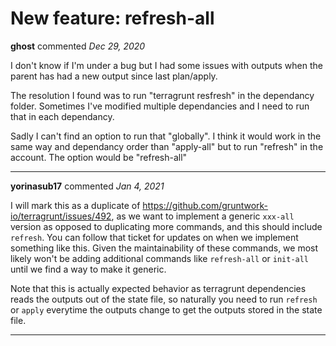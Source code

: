 # New feature: refresh-all

**ghost** commented *Dec 29, 2020*

I don't know if I'm under a bug but I had some issues with outputs when the parent has had a new output since last plan/apply.

The resolution I found was to run "terragrunt resfresh" in the dependancy folder. Sometimes I've modified multiple dependancies and I need to run that in each dependancy.

Sadly I can't find an option to run that "globally". I think it would work in the same way and dependancy order than "apply-all" but to run "refresh" in the account. The option would be "refresh-all"
<br />
***


**yorinasub17** commented *Jan 4, 2021*

I will mark this as a duplicate of https://github.com/gruntwork-io/terragrunt/issues/492, as we want to implement a generic `xxx-all` version as opposed to duplicating more commands, and this should include `refresh`. You can follow that ticket for updates on when we implement something like this. Given the maintainability of these commands, we most likely won't be adding additional commands like `refresh-all` or `init-all` until we find a way to make it generic.

Note that this is actually expected behavior as terragrunt dependencies reads the outputs out of the state file, so naturally you need to run `refresh` or `apply` everytime the outputs change to get the outputs stored in the state file.
***

